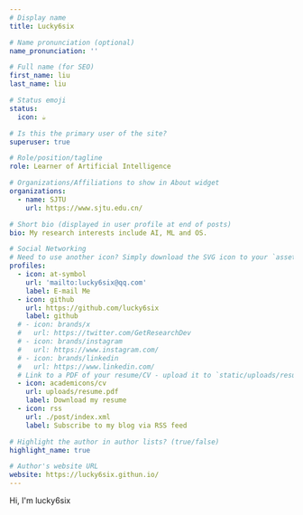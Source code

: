 ```yaml
---
# Display name
title: Lucky6six

# Name pronunciation (optional)
name_pronunciation: ''

# Full name (for SEO)
first_name: liu
last_name: liu

# Status emoji
status:
  icon: ☕️

# Is this the primary user of the site?
superuser: true

# Role/position/tagline
role: Learner of Artificial Intelligence

# Organizations/Affiliations to show in About widget
organizations:
  - name: SJTU
    url: https://www.sjtu.edu.cn/

# Short bio (displayed in user profile at end of posts)
bio: My research interests include AI, ML and OS.

# Social Networking
# Need to use another icon? Simply download the SVG icon to your `assets/media/icons/` folder.
profiles:
  - icon: at-symbol
    url: 'mailto:lucky6six@qq.com'
    label: E-mail Me
  - icon: github
    url: https://github.com/lucky6six
    label: github
  # - icon: brands/x
  #   url: https://twitter.com/GetResearchDev
  # - icon: brands/instagram
  #   url: https://www.instagram.com/
  # - icon: brands/linkedin
  #   url: https://www.linkedin.com/
  # Link to a PDF of your resume/CV - upload it to `static/uploads/resume.pdf`
  - icon: academicons/cv
    url: uploads/resume.pdf
    label: Download my resume
  - icon: rss
    url: ./post/index.xml
    label: Subscribe to my blog via RSS feed

# Highlight the author in author lists? (true/false)
highlight_name: true

# Author's website URL
website: https://lucky6six.githun.io/
---
```


Hi, I'm lucky6six